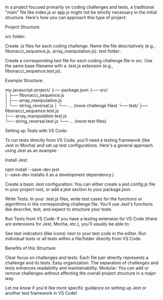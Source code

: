 In a project focused primarily on coding challenges and tests, a traditional "main" file like index.js or app.js might not be strictly necessary in the initial structure. Here's how you can approach this type of project:

Project Structure:

src folder:

Create .js files for each coding challenge. Name the file descriptively (e.g., fibonacci_sequence.js, array_manipulation.js).
test folder:

Create a corresponding test file for each coding challenge file in src. Use the same base filename with a .test.js extension (e.g., fibonacci_sequence.test.js).

Example Structure:

my-javascript-project/
├── package.json
├── src/  
│ ├── fibonacci_sequence.js  
│ ├── array_manipulation.js  
│ └── string_reversal.js
│ └── ... (more challenge files)
└── test/
├── fibonacci_sequence.test.js  
 ├── array_manipulation.test.js  
 └── string_reversal.test.js
└── ... (more test files)

Setting up Tests with VS Code:

To run tests directly from VS Code, you'll need a testing framework (like Jest or Mocha) and set up test configurations. Here's a general approach using Jest as an example:

Install Jest:

npm install --save-dev jest  
(--save-dev installs it as a development dependency.)

Create a basic Jest configuration:
You can either create a jest.config.js file in your project root, or add a jest section to your package.json.

Write Tests:
In your .test.js files, write test cases for the functions or algorithms in the corresponding challenge file. You'll use Jest's functions like describe, test, and expect to structure your tests.

Run Tests from VS Code:
If you have a testing extension for VS Code (there are extensions for Jest, Mocha, etc.), you'll usually be able to:

See test indicators (like icons) next to your test code in the editor.
Run individual tests or all tests within a file/folder directly from VS Code.

Benefits of this Structure:

Clear focus on challenges and tests: Each file pair directly represents a challenge and its tests.
Easy organization: The separation of challenges and tests enhances readability and maintainability.
Modular: You can add or remove challenges without affecting the overall project structure in a major way.

Let me know if you'd like more specific guidance on setting up Jest or another test framework in VS Code!
